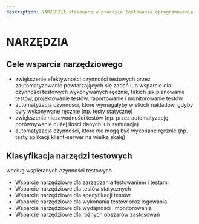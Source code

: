 ```yaml
---
description: NARZĘDZIA stosowane w procesie testowania oprogramowania
---
```


# NARZĘDZIA

## **Cele wsparcia narzędziowego**

* zwiększenie efektywności czynności testowych przez zautomatyzowanie powtarzających się zadań lub wsparcie dla czynności testowych wykonywanych ręcznie, takich jak planowanie testów, projektowanie testów, raportowanie i monitorowanie testów
* automatyzacja czynności, które wymagałyby wielkich nakładów, gdyby były wykonywane ręcznie \(np. testy statyczne\)
* zwiększenie niezawodności testów \(np. przez automatyzację porównywanie dużej ilości danych lub symulacje\)
*  automatyzacja czynności, które nie mogą być wykonane ręcznie \(np. testy aplikacji klient-serwer na wielką skalę\)

## **Klasyfikacja narzędzi testowych**

według wspieranych czynności testowych

* Wsparcie narzędziowe dla zarządzania testowaniem i testami
* Wsparcie narzędziowe dla testów statycznych
* Wsparcie narzędziowe dla specyfikacji testów
* Wsparcie narzędziowe dla wykonania testów oraz logowania
* Wsparcie narzędziowe dla wydajności i monitorowania
* Wsparcie narzędziowe dla różnych obszarów zastosowań



